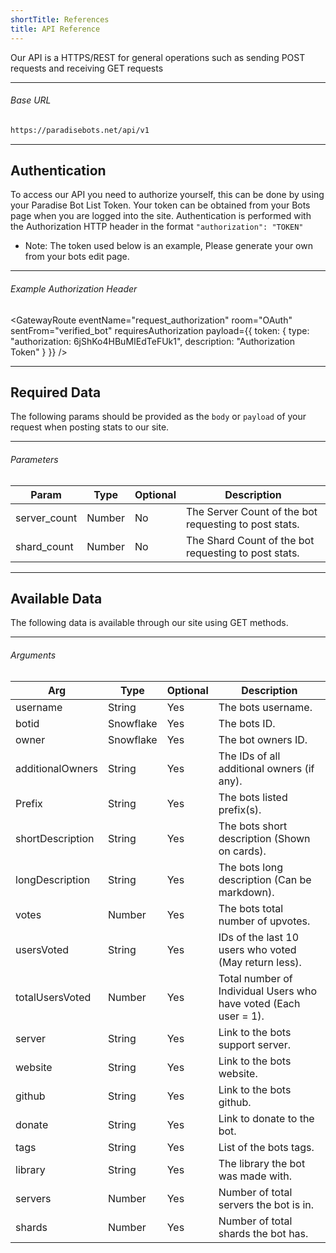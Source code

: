 ```yaml
---
shortTitle: References
title: API Reference
---
```


Our API is a HTTPS/REST for general operations such as sending POST requests and receiving GET requests

---

###### Base URL

```markdown
https://paradisebots.net/api/v1
```

---

## Authentication
To access our API you need to authorize yourself, this can be done by using your Paradise Bot List Token. Your token can be obtained from your Bots page when you are logged into the site. 
Authentication is performed with the Authorization HTTP header in the format `"authorization": "TOKEN"`

* Note: The token used below is an example, Please generate your own from your bots edit page.

---

###### Example Authorization Header

<GatewayRoute
  eventName="request_authorization"
  room="OAuth"
  sentFrom="verified_bot"
  requiresAuthorization
  payload={{
    token: {
      type: "authorization: 6jShKo4HBuMIEdTeFUk1",
      description: "Authorization Token"
    }
  }}
/>

---

## Required Data
The following params should be provided as the `body` or `payload` of your request when posting stats to our site.

---

###### Parameters
Param | Type | Optional | Description
|----------|----------|----------|----------|
server_count | Number | No | The Server Count of the bot requesting to post stats.
shard_count | Number | No | The Shard Count of the bot requesting to post stats.

---

## Available Data
The following data is available through our site using GET methods.

---

###### Arguments
Arg | Type | Optional | Description
|----------|----------|----------|----------|
username | String | Yes | The bots username.
botid | Snowflake | Yes | The bots ID.
owner | Snowflake | Yes | The bot owners ID.
additionalOwners | String | Yes | The IDs of all additional owners (if any).
Prefix | String | Yes | The bots listed prefix(s).
shortDescription | String | Yes | The bots short description (Shown on cards).
longDescription | String | Yes | The bots long description (Can be markdown).
votes | Number | Yes | The bots total number of upvotes.
usersVoted | String | Yes |IDs of the last 10 users who voted (May return less).
totalUsersVoted | Number | Yes | Total number of Individual Users who have voted (Each user = 1).
server | String | Yes | Link to the bots support server.
website | String | Yes | Link to the bots website.
github | String | Yes | Link to the bots github.
donate | String | Yes | Link to donate to the bot.
tags | String | Yes | List of the bots tags.
library | String | Yes | The library the bot was made with.
servers | Number | Yes | Number of total servers the bot is in.
shards | Number | Yes | Number of total shards the bot has.
